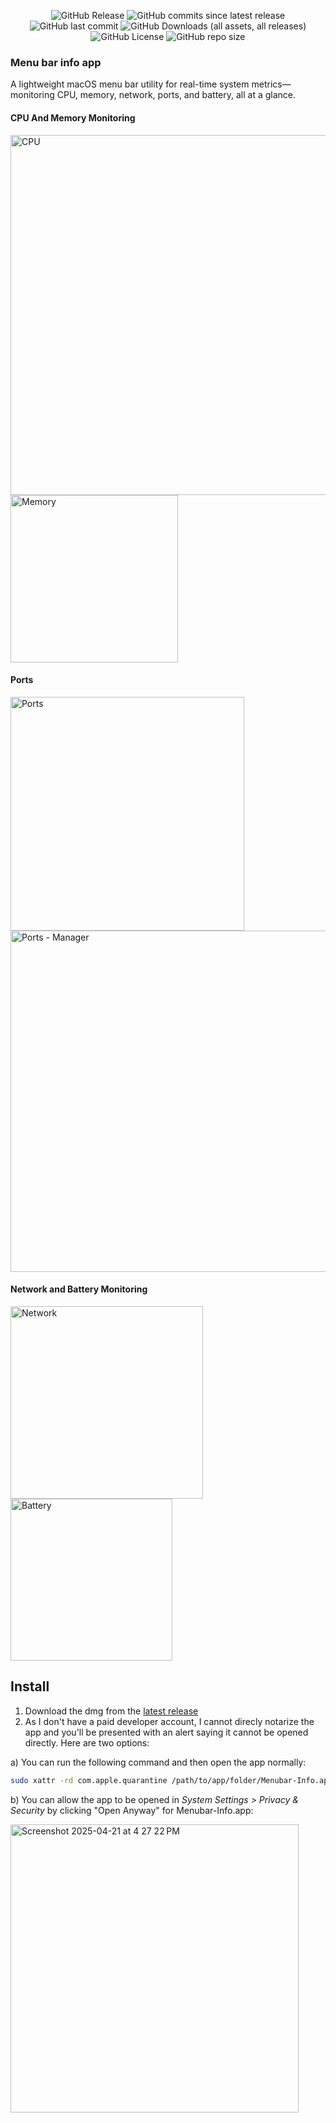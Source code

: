 <p align="center">
  <img alt="GitHub Release" src="https://img.shields.io/github/v/release/Thinkr1/Menubar-Info?style=for-the-badge">
  <img alt="GitHub commits since latest release" src="https://img.shields.io/github/commits-since/Thinkr1/Menubar-Info/latest?style=for-the-badge">
  <img alt="GitHub last commit" src="https://img.shields.io/github/last-commit/Thinkr1/Menubar-Info?style=for-the-badge">
  <img alt="GitHub Downloads (all assets, all releases)" src="https://img.shields.io/github/downloads/Thinkr1/Menubar-Info/total?style=for-the-badge">
  <img alt="GitHub License" src="https://img.shields.io/github/license/Thinkr1/Menubar-Info?style=for-the-badge">
  <img alt="GitHub repo size" src="https://img.shields.io/github/repo-size/Thinkr1/Menubar-Info?style=for-the-badge">
</p>

### Menu bar info app

A lightweight macOS menu bar utility for real-time system metrics—monitoring CPU, memory, network, ports, and battery, all at a glance.

#### CPU And Memory Monitoring

<img width="576" alt="CPU" src="https://github.com/user-attachments/assets/0e107609-c987-465c-bc40-b18509cb6d4e" />
<img width="268" alt="Memory" src="https://github.com/user-attachments/assets/f57888e9-eb82-46e1-90ab-62d22659b478" />

#### Ports

<img width="374" alt="Ports" src="https://github.com/user-attachments/assets/4f7da2e5-fde5-449a-a6d9-c3a216262e2c" />
<img width="546" alt="Ports - Manager" src="https://github.com/user-attachments/assets/e2d6e749-488c-4875-9f73-50ad02e08109" />

#### Network and Battery Monitoring

<img width="308" alt="Network" src="https://github.com/user-attachments/assets/19a2c086-2a8b-4d26-9c50-544ac90c235f" />
<img width="259" alt="Battery" src="https://github.com/user-attachments/assets/7b89facd-8e7a-4269-a01a-750a0bf4e3e6" />

## Install

1. Download the dmg from the [latest release](https://github.com/Thinkr1/Menubar-Info/releases)
2. As I don't have a paid developer account, I cannot direcly notarize the app and you'll be presented with an alert saying it cannot be opened directly. Here are two options:

a) You can run the following command and then open the app normally: 

```sh
sudo xattr -rd com.apple.quarantine /path/to/app/folder/Menubar-Info.app
```

b) You can allow the app to be opened in *System Settings > Privacy & Security* by clicking "Open Anyway" for Menubar-Info.app:

<img width="461" alt="Screenshot 2025-04-21 at 4 27 22 PM" src="https://github.com/user-attachments/assets/64336344-39dc-476f-87cd-6fc209e7122f" />
